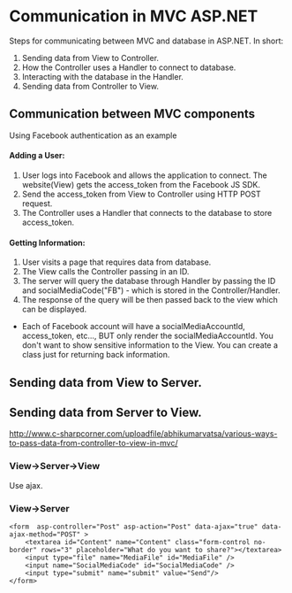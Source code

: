 # Communication in MVC ASP.NET
Steps for communicating between MVC and database in ASP.NET. In short:
1. Sending data from View to Controller.
2. How the Controller uses a Handler to connect to database.
3. Interacting with the database in the Handler.
4. Sending data from Controller to View.

## Communication between MVC components

Using Facebook authentication as an example

#### Adding a User:
1. User logs into Facebook and allows the application to connect. The website(View) gets the access_token from the Facebook JS SDK.
2. Send the access_token from View to Controller using HTTP POST request.
3. The Controller uses a Handler that connects to the database to store access_token.

#### Getting Information:
1. User visits a page that requires data from database.
2. The View calls the Controller passing in an ID.
2. The server will query the database through Handler by passing the ID and socialMediaCode("FB") - which is stored in the Controller/Handler.
3. The response of the query will be then passed back to the view which can be displayed.
  * Each of Facebook account will have a socialMediaAccountId, access_token, etc..., BUT only render the socialMediaAccountId. You don't want to show sensitive information to the View. You can create a class just for returning back information.

## Sending data from View to Server.

## Sending data from Server to View.
http://www.c-sharpcorner.com/uploadfile/abhikumarvatsa/various-ways-to-pass-data-from-controller-to-view-in-mvc/

### View->Server->View
Use ajax.

### View->Server
```
<form  asp-controller="Post" asp-action="Post" data-ajax="true" data-ajax-method="POST" >
    <textarea id="Content" name="Content" class="form-control no-border" rows="3" placeholder="What do you want to share?"></textarea>
    <input type="file" name="MediaFile" id="MediaFile" />
    <input name="SocialMediaCode" id="SocialMediaCode" />
    <input type="submit" name="submit" value="Send"/>
</form>
```
